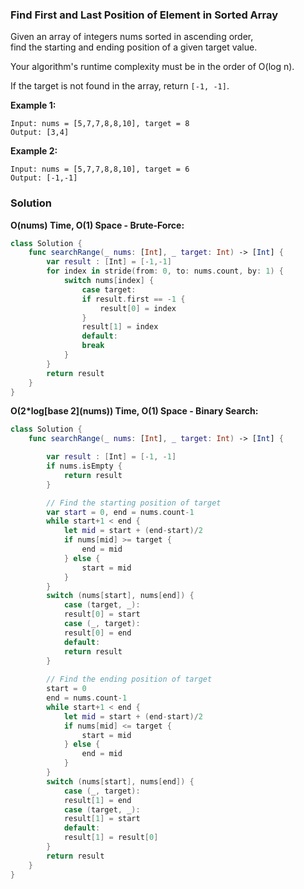 
### Find First and Last Position of Element in Sorted Array

Given an array of integers nums sorted in ascending order,</br> 
find the starting and ending position of a given target value.</br>

Your algorithm's runtime complexity must be in the order of O(log n).

If the target is not found in the array, return `[-1, -1]`.

__Example 1:__
```
Input: nums = [5,7,7,8,8,10], target = 8
Output: [3,4]
```
__Example 2:__
```
Input: nums = [5,7,7,8,8,10], target = 6
Output: [-1,-1]
```

### Solution
__O(nums) Time, O(1) Space - Brute-Force:__
```Swift
class Solution {
    func searchRange(_ nums: [Int], _ target: Int) -> [Int] {
        var result : [Int] = [-1,-1]
        for index in stride(from: 0, to: nums.count, by: 1) {
            switch nums[index] {
                case target:
                if result.first == -1 {
                    result[0] = index
                }
                result[1] = index
                default:
                break
            }
        }
        return result
    }
}
```
__O(2*log\[base 2\](nums)) Time, O(1) Space - Binary Search:__
```Swift
class Solution {
    func searchRange(_ nums: [Int], _ target: Int) -> [Int] {

        var result : [Int] = [-1, -1]
        if nums.isEmpty {
            return result
        }

        // Find the starting position of target
        var start = 0, end = nums.count-1
        while start+1 < end {
            let mid = start + (end-start)/2
            if nums[mid] >= target {
                end = mid
            } else {
                start = mid
            }
        }
        switch (nums[start], nums[end]) {
            case (target, _):
            result[0] = start
            case (_, target):
            result[0] = end
            default:
            return result
        }
        
        // Find the ending position of target
        start = 0 
        end = nums.count-1
        while start+1 < end {
            let mid = start + (end-start)/2
            if nums[mid] <= target {
                start = mid
            } else {
                end = mid
            }
        }
        switch (nums[start], nums[end]) {
            case (_, target):
            result[1] = end
            case (target, _):
            result[1] = start
            default:
            result[1] = result[0]
        }
        return result
    }
}
```